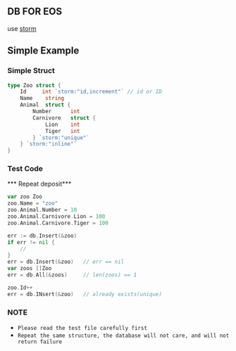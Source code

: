 ## DB FOR EOS
 use [storm][1]

## Simple Example

### Simple Struct 
``` go
type Zoo struct {
	Id     int `storm:"id,increment"` // id or ID 
	Name    string
	Animal  struct {
	    Number      int
		Carnivore   struct {
			Lion    int
			Tiger   int
		} `storm:"unique"`
	} `storm:"inline"`
}

``` 

### Test Code

*** Repeat deposit***
``` go
var zoo Zoo
zoo.Name = "zoo"
zoo.Animal.Number = 10
zoo.Animal.Carnivore.Lion = 100
zoo.Animal.Carnivore.Tiger = 100

err := db.Insert(&zoo)
if err != nil {
    //
}
err = db.Insert(&zoo)   // err == nil
var zoos []Zoo
err = db.All(&zoos)     // len(zoos) == 1

zoo.Id++
err = db.INsert(&zoo)   // already exists(unique)

```



### NOTE
- `Please read the test file carefully first`
- `Repeat the same structure, the database will not care, and will not return failure`

[1]: https://github.com/asdine/storm
